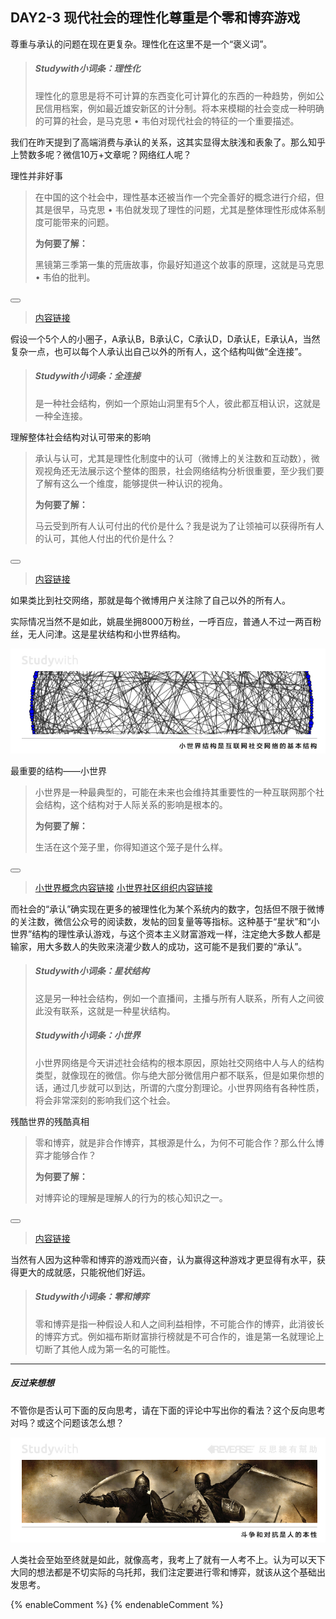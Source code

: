 ## DAY2-3 现代社会的理性化尊重是个零和博弈游戏

尊重与承认的问题在现在更复杂。理性化在这里不是一个“褒义词”。

> ##### Studywith小词条：理性化
> 理性化的意思是将不可计算的东西变化可计算化的东西的一种趋势，例如公民信用档案，例如最近雄安新区的计分制。将本来模糊的社会变成一种明确的可算的社会，是马克思 • 韦伯对现代社会的特征的一个重要描述。

我们在昨天提到了高端消费与承认的关系，这其实显得太肤浅和表象了。那么知乎上赞数多呢？微信10万+文章呢？网络红人呢？

<!--sec data-title="Studywith知识链接" data-id="section30" data-show=true ces-->

理性并非好事
>
> 在中国的这个社会中，理性基本还被当作一个完全善好的概念进行介绍，但其是很早，马克思 • 韦伯就发现了理性的问题，尤其是整体理性形成体系制度可能带来的问题。
>
> **为何要了解：**
>
> 黑镜第三季第一集的荒唐故事，你最好知道这个故事的原理，这就是马克思 • 韦伯的批判。

<button class="section" target="section31" show="展开具体内容" hide="收起具体内容" ></button>

<!--endsec-->

<!--sec data-title="链接主题" aria-expanded="false" data-id="section31" data-show=false ces-->

> [内容链接](https://philosophy.hk01.com/channel/文章/49162/韋伯：理性就如鐵籠---EP51)

<!--endsec-->

假设一个5个人的小圈子，A承认B，B承认C，C承认D，D承认E，E承认A，当然复杂一点，也可以每个人承认出自己以外的所有人，这个结构叫做“全连接”。

> ##### Studywith小词条：全连接
> 是一种社会结构，例如一个原始山洞里有5个人，彼此都互相认识，这就是一种全连接。

<!--sec data-title="Studywith知识链接" data-id="section32" data-show=true ces-->

理解整体社会结构对认可带来的影响
>
> 承认与认可，尤其是理性化制度中的认可（微博上的关注数和互动数），微观视角还无法展示这个整体的图景，社会网络结构分析很重要，至少我们要了解有这么一个维度，能够提供一种认识的视角。
>
> **为何要了解：**
>
> 马云受到所有人认可付出的代价是什么？我是说为了让领袖可以获得所有人的认可，其他人付出的代价是什么？

<button class="section" target="section33" show="展开具体内容" hide="收起具体内容" ></button>

<!--endsec-->

<!--sec data-title="链接主题" aria-expanded="false" data-id="section33" data-show=false ces-->

> [内容链接](https://zh.wikipedia.org/wiki/社会网络)

<!--endsec-->

如果类比到社交网络，那就是每个微博用户关注除了自己以外的所有人。

实际情况当然不是如此，姚晨坐拥8000万粉丝，一呼百应，普通人不过一两百粉丝，无人问津。这是星状结构和小世界结构。

![](/assets/12.jpg)

<!--sec data-title="Studywith知识链接" data-id="section34" data-show=true ces-->

最重要的结构——小世界
>
> 小世界是一种最典型的，可能在未来也会维持其重要性的一种互联网那个社会结构，这个结构对于人际关系的影响是根本的。
>
> **为何要了解：**
>
> 生活在这个笼子里，你得知道这个笼子是什么样。

<button class="section" target="section35" show="展开具体内容" hide="收起具体内容" ></button>

<!--endsec-->

<!--sec data-title="链接主题" aria-expanded="false" data-id="section35" data-show=false ces-->

> [小世界概念内容链接](https://zh.wikipedia.org/wiki/小世界網路)  [小世界社区组织内容链接](http://www.btc798.com/article-3136-1.html)

<!--endsec-->

而社会的“承认”确实现在更多的被理性化为某个系统内的数字，包括但不限于微博的关注数，微信公众号的阅读数，发帖的回复量等等指标。这种基于“星状”和“小世界”结构的理性承认游戏，与这个资本主义财富游戏一样，注定绝大多数人都是输家，用大多数人的失败来浇灌少数人的成功，这可能不是我们要的“承认”。

> ##### Studywith小词条：星状结构
> 这是另一种社会结构，例如一个直播间，主播与所有人联系，所有人之间彼此没有联系，这就是一种星状结构。
> ##### Studywith小词条：小世界
> 小世界网络是今天讲述社会结构的根本原因，原始社交网络中人与人的结构类型，就像现在的微信。你与绝大部分微信用户都不联系，但是如果你想的话，通过几步就可以到达，所谓的六度分割理论。小世界网络有各种性质，将会非常深刻的影响我们这个社会。

<!--sec data-title="Studywith知识链接" data-id="section36" data-show=true ces-->

残酷世界的残酷真相
>
> 零和博弈，就是非合作博弈，其根源是什么，为何不可能合作？那么什么博弈才能够合作？
>
> **为何要了解：**
>
> 对博弈论的理解是理解人的行为的核心知识之一。

<button class="section" target="section37" show="展开具体内容" hide="收起具体内容" ></button>

<!--endsec-->

<!--sec data-title="链接主题" aria-expanded="false" data-id="section37" data-show=false ces-->

> [内容链接](https://zh.wikipedia.org/wiki/零和博弈)

<!--endsec-->

当然有人因为这种零和博弈的游戏而兴奋，认为赢得这种游戏才更显得有水平，获得更大的成就感，只能祝他们好运。

> ##### Studywith小词条：零和博弈
> 零和博弈是指一种假设人和人之间利益相悖，不可能合作的博弈，此消彼长的博弈方式。例如福布斯财富排行榜就是不可合作的，谁是第一名就理论上切断了其他人成为第一名的可能性。

---

##### 反过来想想

不管你是否认可下面的反向思考，请在下面的评论中写出你的看法？这个反向思考对吗？或这个问题该怎么想？

![](/assets/33.jpg)

人类社会至始至终就是如此，就像高考，我考上了就有一人考不上。认为可以天下大同的想法都是不切实际的乌托邦，我们注定要进行零和博弈，就该从这个基础出发思考。

{% enableComment %}
{% endenableComment %}

